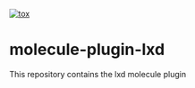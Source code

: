 [![tox](https://github.com/phlpdtrt/molecule-plugin-lxd/actions/workflows/tox.yml/badge.svg)](https://github.com/phlpdtrt/molecule-plugin-lxd/actions/workflows/tox.yml)

# molecule-plugin-lxd

This repository contains the lxd molecule plugin

